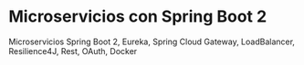 # Microservicios con Spring Boot 2
Microservicios Spring Boot 2, Eureka, Spring Cloud Gateway, LoadBalancer, Resilience4J, Rest, OAuth, Docker
